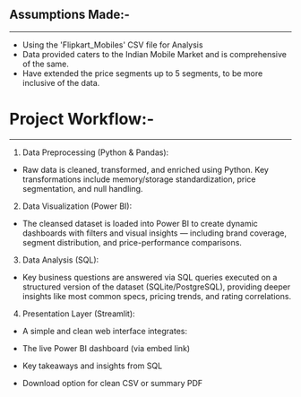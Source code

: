 ## Assumptions Made:-
---
- Using the 'Flipkart_Mobiles' CSV file for Analysis 
- Data provided caters to the Indian Mobile Market and is comprehensive of the same. 
- Have extended the price segments up to 5 segments, to be more inclusive of the data.


# Project Workflow:-
---

1. Data Preprocessing (Python & Pandas):
- Raw data is cleaned, transformed, and enriched using Python. Key transformations include memory/storage standardization, price segmentation, and null handling.

2. Data Visualization (Power BI):
- The cleansed dataset is loaded into Power BI to create dynamic dashboards with filters and visual insights — including brand coverage, segment distribution, and price-performance comparisons.

3. Data Analysis (SQL):
- Key business questions are answered via SQL queries executed on a structured version of the dataset (SQLite/PostgreSQL), providing deeper insights like most common specs, pricing trends, and rating correlations.

4. Presentation Layer (Streamlit):
- A simple and clean web interface integrates:

- The live Power BI dashboard (via embed link)

- Key takeaways and insights from SQL

- Download option for clean CSV or summary PDF

